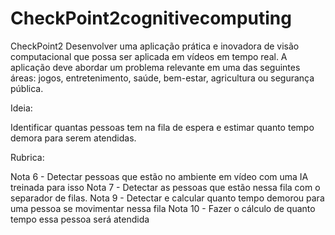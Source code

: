 # CheckPoint2cognitivecomputing
CheckPoint2 Desenvolver uma aplicação prática e inovadora de visão computacional que possa ser aplicada em vídeos em tempo real. A aplicação deve abordar um problema relevante em uma das seguintes áreas: jogos, entretenimento, saúde, bem-estar, agricultura ou segurança pública.

Ideia:

Identificar quantas pessoas tem na fila de espera e estimar quanto tempo demora para serem atendidas.


		
Rubrica:

Nota 6 - Detectar pessoas que estão no ambiente em vídeo com uma IA treinada para isso
Nota 7 - Detectar as pessoas que estão nessa fila com o separador de filas.
Nota 9 - Detectar e calcular quanto tempo demorou para uma pessoa se movimentar nessa fila
Nota 10 - Fazer o cálculo de quanto tempo essa pessoa será atendida
